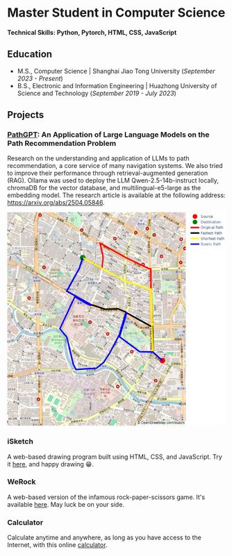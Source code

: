 # Master Student in Computer Science

#### Technical Skills: Python, Pytorch,  HTML, CSS, JavaScript 

## Education
- M.S., Computer Science | Shanghai Jiao Tong University (_September 2023 - Present_)
- B.S., Electronic and Information Engineering | Huazhong University of Science and Technology  (_September 2019 - July 2023_)

## Projects
### [PathGPT](https://arxiv.org/abs/2504.05846): An Application of Large Language Models on the Path Recommendation Problem
Research on the understanding and application of LLMs to path recommendation, a core service of many navigation systems. We also tried to improve their performance through retrieval-augmented generation (RAG). Ollama was used to deploy the LLM Qwen-2.5-14b-instruct locally, chromaDB for the vector database, and multilingual-e5-large as the embedding model. The research article is available at the following address: https://arxiv.org/abs/2504.05846.

![newplot_(10)](https://github.com/Kuramenai/portfolio/blob/main/assets/img/newplot%20(10).png)

### iSketch
A web-based drawing program built using HTML, CSS, and JavaScript. Try it [here](https://kuramenai.github.io/MySketchpad/), and happy drawing 😁.

### WeRock
A web-based version of the infamous rock-paper-scissors game. It's available [here](https://kuramenai.github.io/rock-paper-scissors/). May luck be on your side.

### Calculator
Calculate anytime and anywhere, as long as you have access to the Internet, with this online [calculator](https://kuramenai.github.io/web-based-calculator/).






